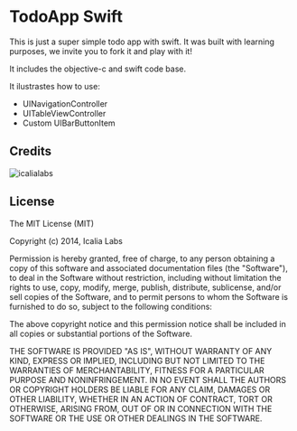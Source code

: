 TodoApp Swift
======

This is just a super simple todo app with swift. It was built with learning purposes, we invite you to fork it and play with it!

It includes the objective-c and swift code base.

It ilustrastes how to use:

* UINavigationController
* UITableViewController
* Custom UIBarButtonItem



Credits
-------

![icalialabs](https://raw.githubusercontent.com/IcaliaLabs/kaishi/master/logo.png)


License
-------

The MIT License (MIT)

Copyright (c) 2014, Icalia Labs

Permission is hereby granted, free of charge, to any person obtaining a copy of this software and associated documentation files (the "Software"), to deal in the Software without restriction, including without limitation the rights to use, copy, modify, merge, publish, distribute, sublicense, and/or sell copies of the Software, and to permit persons to whom the Software is furnished to do so, subject to the following conditions:

The above copyright notice and this permission notice shall be included in all copies or substantial portions of the Software.

THE SOFTWARE IS PROVIDED "AS IS", WITHOUT WARRANTY OF ANY KIND, EXPRESS OR IMPLIED, INCLUDING BUT NOT LIMITED TO THE WARRANTIES OF MERCHANTABILITY, FITNESS FOR A PARTICULAR PURPOSE AND NONINFRINGEMENT. IN NO EVENT SHALL THE AUTHORS OR COPYRIGHT HOLDERS BE LIABLE FOR ANY CLAIM, DAMAGES OR OTHER LIABILITY, WHETHER IN AN ACTION OF CONTRACT, TORT OR OTHERWISE, ARISING FROM, OUT OF OR IN CONNECTION WITH THE SOFTWARE OR THE USE OR OTHER DEALINGS IN THE SOFTWARE.